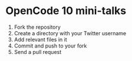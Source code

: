 # OpenCode 10 mini-talks

1. Fork the repository
2. Create a directory with your Twitter username
3. Add relevant files in it
4. Commit and push to your fork
5. Send a pull request
